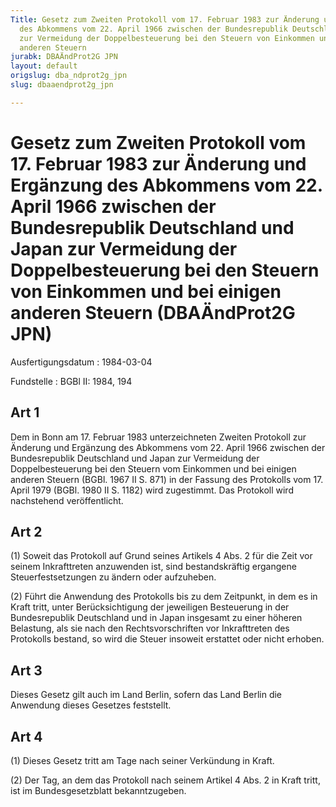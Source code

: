 ```yaml
---
Title: Gesetz zum Zweiten Protokoll vom 17. Februar 1983 zur Änderung und Ergänzung
  des Abkommens vom 22. April 1966 zwischen der Bundesrepublik Deutschland und Japan
  zur Vermeidung der Doppelbesteuerung bei den Steuern von Einkommen und bei einigen
  anderen Steuern
jurabk: DBAÄndProt2G JPN
layout: default
origslug: dba_ndprot2g_jpn
slug: dbaaendprot2g_jpn

---
```


# Gesetz zum Zweiten Protokoll vom 17. Februar 1983 zur Änderung und Ergänzung des Abkommens vom 22. April 1966 zwischen der Bundesrepublik Deutschland und Japan zur Vermeidung der Doppelbesteuerung bei den Steuern von Einkommen und bei einigen anderen Steuern (DBAÄndProt2G JPN)

Ausfertigungsdatum
:   1984-03-04

Fundstelle
:   BGBl II: 1984, 194

## Art 1

Dem in Bonn am 17. Februar 1983 unterzeichneten Zweiten Protokoll zur
Änderung und Ergänzung des Abkommens vom 22. April 1966 zwischen der
Bundesrepublik Deutschland und Japan zur Vermeidung der
Doppelbesteuerung bei den Steuern vom Einkommen und bei einigen
anderen Steuern (BGBl. 1967 II S. 871) in der Fassung des Protokolls
vom 17. April 1979 (BGBl. 1980 II S. 1182) wird zugestimmt. Das
Protokoll wird nachstehend veröffentlicht.

## Art 2

(1) Soweit das Protokoll auf Grund seines Artikels 4 Abs. 2 für die
Zeit vor seinem Inkrafttreten anzuwenden ist, sind bestandskräftig
ergangene Steuerfestsetzungen zu ändern oder aufzuheben.

(2) Führt die Anwendung des Protokolls bis zu dem Zeitpunkt, in dem es
in Kraft tritt, unter Berücksichtigung der jeweiligen Besteuerung in
der Bundesrepublik Deutschland und in Japan insgesamt zu einer höheren
Belastung, als sie nach den Rechtsvorschriften vor Inkrafttreten des
Protokolls bestand, so wird die Steuer insoweit erstattet oder nicht
erhoben.

## Art 3

Dieses Gesetz gilt auch im Land Berlin, sofern das Land Berlin die
Anwendung dieses Gesetzes feststellt.

## Art 4

(1) Dieses Gesetz tritt am Tage nach seiner Verkündung in Kraft.

(2) Der Tag, an dem das Protokoll nach seinem Artikel 4 Abs. 2 in
Kraft tritt, ist im Bundesgesetzblatt bekanntzugeben.

